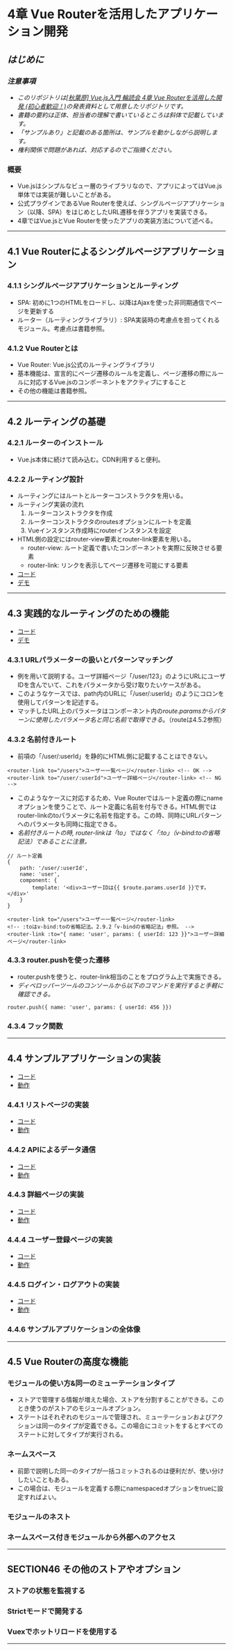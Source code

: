 # 4章 Vue Routerを活用したアプリケーション開発

## *はじめに*

### *注意事項*

- *このリポジトリは[[秋葉原] Vue.js入門 輪読会 4章 Vue Routerを活用した開発 (初心者歓迎！)](https://weeyble-js.connpass.com/event/105884/)の発表資料として用意したリポジトリです。*
- *書籍の要約は正体、担当者の理解で書いているところは斜体で記載しています。*
- *「サンプルあり」と記載のある箇所は、サンプルを動かしながら説明します。*
- *権利関係で問題があれば、対応するのでご指摘ください。*

### 概要

- Vue.jsはシンプルなビュー層のライブラリなので、アプリによってはVue.js単体では実装が難しいことがある。
- 公式プラグインであるVue Routerを使えば、シングルページアプリケーション（以降、SPA）をはじめとしたURL遷移を伴うアプリを実装できる。
- 4章ではVue.jsとVue Routerを使ったアプリの実装方法について述べる。

-------------------


## 4.1 Vue Routerによるシングルページアプリケーション

### 4.1.1 シングルページアプリケーションとルーティング

- SPA: 初めに1つのHTMLをロードし、以降はAjaxを使った非同期通信でページを更新する
- ルーター（ルーティングライブラリ）: SPA実装時の考慮点を担ってくれるモジュール。考慮点は書籍参照。

### 4.1.2 Vue Routerとは

- Vue Router: Vue.js公式のルーティングライブラリ
- 基本機能は、宣言的にページ遷移のルールを定義し、ページ遷移の際にルールに対応するVue.jsのコンポーネントをアクティブにすること
- その他の機能は書籍参照。

-------------------

## 4.2 ルーティングの基礎


### 4.2.1 ルーターのインストール

- Vue.js本体に続けて読み込む。CDN利用すると便利。

### 4.2.2 ルーティング設計

- ルーティングにはルートとルーターコンストラクタを用いる。
- ルーティング実装の流れ
  1. ルーターコンストラクタを作成
  2. ルーターコンストラクタのroutesオプションにルートを定義
  3. Vueインスタンス作成時にrouterインスタンスを設定
- HTML側の設定にはrouter-view要素とrouter-link要素を用いる。
  + router-view: ルート定義で書いたコンポーネントを実際に反映させる要素
  + router-link: リンクを表示してページ遷移を可能にする要素
- [コード](4.2_basics_of_routing.html)
- [デモ](https://s3-ap-northeast-1.amazonaws.com/introduction-to-vuejs/4.2_basics_of_routing.html)

-------------------

## 4.3 実践的なルーティングのための機能

- [コード](4.3_URL_param.html)
- [デモ](https://s3-ap-northeast-1.amazonaws.com/introduction-to-vuejs/4.3_URL_param.html#/)

### 4.3.1 URLパラメーターの扱いとパターンマッチング

- 例を用いて説明する。ユーザ詳細ページ「/user/123」のようにURLにユーザIDを含んでいて、これをパラメータから受け取りたいケースがある。
- このようなケースでは、path内のURLに「/user/:userId」のようにコロンを使用してパターンを記述する。
- マッチしたURL上のパラメータはコンポーネント内の$route.paramsからパターンに使用したパラメータ名と同じ名前で取得できる。（$routeは4.5.2参照）

### 4.3.2 名前付きルート

- 前項の「/user/:userId」を静的にHTML側に記載することはできない。

```
<router-link to="/users">ユーザー一覧ページ</router-link> <!-- OK -->
<router-link to="/user/:userId">ユーザー詳細ページ</router-link> <!-- NG -->
```

- このようなケースに対応するため、Vue Routerではルート定義の際にnameオプションを使うことで、ルート定義に名前を付与できる。HTML側ではrouter-linkのtoパラメータに名前を指定する。この時、同時にURLパターンへのパラメータも同時に指定できる。
- *名前付きルートの時, router-linkは「to」ではなく「:to」（v-bind:toの省略記法）であることに注意。*

```
// ルート定義
{
	path: '/user/:userId',
	name: 'user',
	component: {
		template: '<div>ユーザーIDは{{ $route.params.userId }}です。</div>'
	}
}
```

```
<router-link to="/users">ユーザー一覧ページ</router-link>
<!-- :toはv-bind:toの省略記法。2.9.2「v-bindの省略記法」参照。 -->
<router-link :to="{ name: 'user', params: { userId: 123 }}">ユーザー詳細ページ</router-link>
```

### 4.3.3 router.pushを使った遷移

- router.pushを使うと、router-link相当のことをプログラム上で実施できる。
- *ディベロッパーツールのコンソールから以下のコマンドを実行すると手軽に確認できる。*

```
router.push({ name: 'user', params: { userId: 456 }})
```

### 4.3.4 フック関数


-------------------

## 4.4 サンプルアプリケーションの実装

- [コード](4.4.0.html)
- [動作](https://s3-ap-northeast-1.amazonaws.com/introduction-to-vuejs/4.4.0.html)

### 4.4.1 リストページの実装

- [コード](./4.4.1.html)
- [動作](https://s3-ap-northeast-1.amazonaws.com/introduction-to-vuejs/4.4.1.html)

### 4.4.2 APIによるデータ通信

- [コード](4.4.2.html)
- [動作](https://s3-ap-northeast-1.amazonaws.com/introduction-to-vuejs/4.4.2.html)

### 4.4.3 詳細ページの実装

- [コード](4.4.3.html)
- [動作](https://s3-ap-northeast-1.amazonaws.com/introduction-to-vuejs/4.4.3.html)

### 4.4.4 ユーザー登録ページの実装

- [コード](4.4.4.html)
- [動作](https://s3-ap-northeast-1.amazonaws.com/introduction-to-vuejs/4.4.4.html)

### 4.4.5 ログイン・ログアウトの実装

- [コード](4.4.5.html)
- [動作](https://s3-ap-northeast-1.amazonaws.com/introduction-to-vuejs/4.4.5.html)

### 4.4.6 サンプルアプリケーションの全体像

-------------------

## 4.5 Vue Routerの高度な機能

### モジュールの使い方&同一のミューテーションタイプ

- ストアで管理する情報が増えた場合、ストアを分割することができる。このとき使うのがストアのモジュールオプション。
- ステートはそれぞれのモジュールで管理され、ミューテーションおよびアクションは同一のタイプが定義できる。この場合にコミットをするとすべてのステートに対してタイプが実行される。

### ネームスペース

- 前節で説明した同一のタイプが一括コミットされるのは便利だが、使い分けしたいこともある。
- この場合は、モジュールを定義する際にnamespacedオプションをtrueに設定すればよい。

### モジュールのネスト

### ネームスペース付きモジュールから外部へのアクセス

-------------------

## SECTION46 その他のストアやオプション

### ストアの状態を監視する

### Strictモードで開発する

### Vuexでホットリロードを使用する

-------------------
